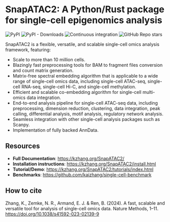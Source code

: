 SnapATAC2: A Python/Rust package for single-cell epigenomics analysis
=====================================================================

![PyPI](https://img.shields.io/pypi/v/snapatac2)
![PyPI - Downloads](https://img.shields.io/pypi/dm/snapatac2)
![Continuous integration](https://github.com/kaizhang/SnapATAC2/workflows/Continuous%20integration/badge.svg)
![GitHub Repo stars](https://img.shields.io/github/stars/kaizhang/SnapATAC2?style=social)

SnapATAC2 is a flexible, versatile, and scalable single-cell omics analysis framework, featuring:

- Scale to more than 10 million cells.
- Blazingly fast preprocessing tools for BAM to fragment files conversion and count matrix generation.
- Matrix-free spectral embedding algorithm that is applicable to a wide range of single-cell omics data, including single-cell ATAC-seq, single-cell RNA-seq, single-cell Hi-C, and single-cell methylation.
- Efficient and scalable co-embedding algorithm for single-cell multi-omics data integration.
- End-to-end analysis pipeline for single-cell ATAC-seq data, including preprocessing, dimension reduction, clustering, data integration, peak calling, differential analysis, motif analysis, regulatory network analysis.
- Seamless integration with other single-cell analysis packages such as Scanpy.
- Implementation of fully backed AnnData.

Resources
---------

- **Full Documentation**: https://kzhang.org/SnapATAC2/
- **Installation instructions**: https://kzhang.org/SnapATAC2/install.html
- **Tutorial/Demo**: https://kzhang.org/SnapATAC2/tutorials/index.html
- **Benchmarks**: https://github.com/kaizhang/single-cell-benchmark

How to cite
-----------

Zhang, K., Zemke, N. R., Armand, E. J. & Ren, B. (2024).
A fast, scalable and versatile tool for analysis of single-cell omics data.
Nature Methods, 1–11. https://doi.org/10.1038/s41592-023-02139-9